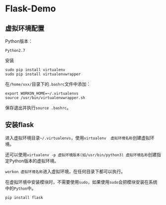 # Flask-Demo

## 虚拟环境配置

Python版本：
```
Python2.7
```

安装
```shell
sudo pip install virtualenv
sudo pip install virtualenvwrapper

```
在`/home/xxx/`目录下的`.bashrc`文件中添加：
```shell
export WORKON_HOME=~/.virtualenvs
source /usr/bin/virtualenvwrapper.sh
```

保存退出并执行`source .bashrc`。



## 安装flask
进入虚拟环境目录`~/.virtualenvs`，使用`virtualenv  虚拟环境名称`创建虚拟环境。

还可以使用`virtualenv -p 虚拟环境版本(如/usr/bin/python3) 虚拟环境名称`创建指定Python版本的虚拟环境。

`workon 虚拟环境名称`进入虚拟环境，在任何目录下都可以执行。

在虚拟环境中安装模块时，不需要使用`sudo`，如果使用`sudo`会把模块安装在系统中的`Python`中。

```Python
pip install flask
```
